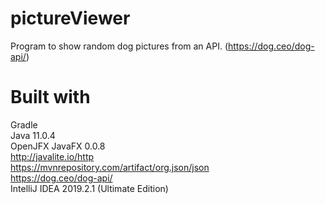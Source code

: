 
# pictureViewer
Program to show random dog pictures from an API. (https://dog.ceo/dog-api/)  


# Built with

Gradle  
Java 11.0.4  
OpenJFX JavaFX 0.0.8  
http://javalite.io/http  
https://mvnrepository.com/artifact/org.json/json  
https://dog.ceo/dog-api/  
IntelliJ IDEA 2019.2.1 (Ultimate Edition)  

